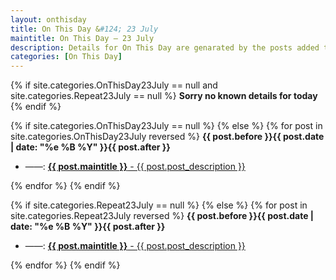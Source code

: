 ```yaml
---
layout: onthisday
title: On This Day &#124; 23 July
maintitle: On This Day — 23 July
description: Details for On This Day are genarated by the posts added to the website so the content is subject to changes/updates over time.
categories: [On This Day]
---
```


{% if site.categories.OnThisDay23July == null and site.categories.Repeat23July == null %}
<strong>Sorry no known details for today</strong>
{% endif %}

{% if site.categories.OnThisDay23July == null %}
{% else %}
{% for post in site.categories.OnThisDay23July reversed %}
<strong>{{ post.before }}{{ post.date | date: "%e %B %Y" }}{{ post.after }}</strong>
<ul>
<li> ——: <a href="{{ post.url }}"><strong>{{ post.maintitle }}</strong> - {{ post.post_description }}</a></li>
</ul>
{% endfor %}
{% endif %}

{% if site.categories.Repeat23July == null %}
{% else %}
{% for post in site.categories.Repeat23July reversed %}
<strong>{{ post.before }}{{ post.date | date: "%e %B %Y" }}{{ post.after }}</strong>
<ul>
<li> ——: <a href="{{ post.url }}"><strong>{{ post.maintitle }}</strong> - {{ post.post_description }}</a></li>
</ul>
{% endfor %}
{% endif %}
